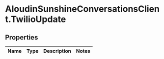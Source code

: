 # AloudinSunshineConversationsClient.TwilioUpdate

## Properties

Name | Type | Description | Notes
------------ | ------------- | ------------- | -------------


